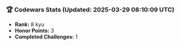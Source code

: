 ### 🏆 Codewars Stats (Updated: 2025-03-29 08:10:09 UTC)

- **Rank:** 8 kyu
- **Honor Points:** 3
- **Completed Challenges:** 1
